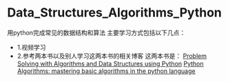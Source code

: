 # Data_Structures_Algorithms_Python
用python完成常见的数据结构和算法
主要学习方式包括以下几点：

* 1.视频学习
* 2.参考两本书以及别人学习这两本书的相关博客
这两本书是：
[Problem Solving with Algorithms and Data Structures using Python](http://interactivepython.org/runestone/static/pythonds/index.html)
[Python Algorithms: mastering basic algorithms in the python language](http://index-of.es/Python/Python.Algorithms.pdf)
